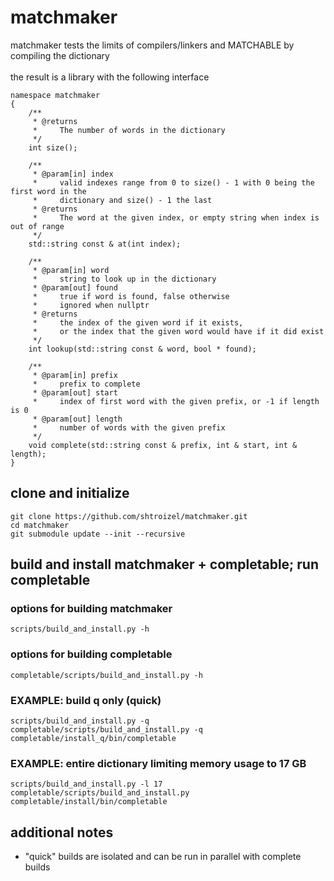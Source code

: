 # matchmaker
matchmaker tests the limits of compilers/linkers and MATCHABLE by compiling the dictionary<br/><br/>
the result is a library with the following interface<br>
```
namespace matchmaker
{
    /**
     * @returns
     *     The number of words in the dictionary
     */
    int size();

    /**
     * @param[in] index
     *     valid indexes range from 0 to size() - 1 with 0 being the first word in the
     *     dictionary and size() - 1 the last
     * @returns
     *     The word at the given index, or empty string when index is out of range
     */
    std::string const & at(int index);

    /**
     * @param[in] word
     *     string to look up in the dictionary
     * @param[out] found
     *     true if word is found, false otherwise
     *     ignored when nullptr
     * @returns
     *     the index of the given word if it exists,
     *     or the index that the given word would have if it did exist
     */
    int lookup(std::string const & word, bool * found);

    /**
     * @param[in] prefix
     *     prefix to complete
     * @param[out] start
     *     index of first word with the given prefix, or -1 if length is 0
     * @param[out] length
     *     number of words with the given prefix
     */
    void complete(std::string const & prefix, int & start, int & length);
}
```


## clone and initialize
```
git clone https://github.com/shtroizel/matchmaker.git
cd matchmaker
git submodule update --init --recursive
```

## build and install matchmaker + completable; run completable
### options for building matchmaker
```
scripts/build_and_install.py -h
```

### options for building completable
```
completable/scripts/build_and_install.py -h
```

### EXAMPLE: build q only (quick)
```
scripts/build_and_install.py -q
completable/scripts/build_and_install.py -q
completable/install_q/bin/completable
```

### EXAMPLE: entire dictionary limiting memory usage to 17 GB
```
scripts/build_and_install.py -l 17
completable/scripts/build_and_install.py
completable/install/bin/completable
```


## additional notes
* "quick" builds are isolated and can be run in parallel with complete builds
